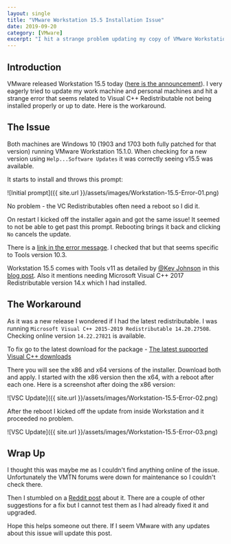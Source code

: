 ```yaml
---
layout: single
title: "VMware Workstation 15.5 Installation Issue"
date: 2019-09-20
category: [VMware]
excerpt: "I hit a strange problem updating my copy of VMware Workstation to 15.5. Here is the manual fix"
---
```


## Introduction

VMware released Workstation 15.5 today ([here is the announcement](https://blogs.vmware.com/workstation/2019/09/workstation-15-5-available-now.html)). I very eagerly tried to update my work machine and personal machines and hit a strange error that seems related to Visual C++ Redistributable not being installed properly or up to date. Here is the workaround.

## The Issue

Both machines are Windows 10 (1903 and 1703 both fully patched for that version) running VMware Workstation 15.1.0. When checking for a new version using `Help...Software Updates` it was correctly seeing v15.5 was available.

It starts to install and throws this prompt:

![Initial prompt]({{ site.url }}/assets/images/Workstation-15.5-Error-01.png)

No problem - the VC Redistributables often need a reboot so I did it.

On restart I kicked off the installer again and got the same issue! It seemed to not be able to get past this prompt. Rebooting brings it back and clicking `No` cancels the update.

There is a [link in the error message](https://kb.vmware.com/s/article/55798). I checked that but that seems specific to Tools version 10.3.

Workstation 15.5 comes with Tools v11 as detailed by [@Kev Johnson](https://twitter.com/kev_johnson) in this [blog post](https://blogs.vmware.com/vsphere/2019/09/vmware-tools-11-0-out-now.html). Also it mentions needing Microsoft Visual C++ 2017 Redistributable version 14.x which I had installed.

## The Workaround

As it was a new release I wondered if I had the latest redistributable. I was running `Microsoft Visual C++ 2015-2019 Redistributable 14.20.27508`. Checking online version `14.22.27821` is available.

To fix go to the latest download for the package - [The latest supported Visual C++ downloads](https://support.microsoft.com/en-gb/help/2977003/the-latest-supported-visual-c-downloads)

There you will see the x86 and x64 versions of the installer. Download both and apply. I started with the x86 version then the x64, with a reboot after each one. Here is a screenshot after doing the x86 version:

![VSC Update]({{ site.url }}/assets/images/Workstation-15.5-Error-02.png)

After the reboot I kicked off the update from inside Workstation and it proceeded no problem.

![VSC Update]({{ site.url }}/assets/images/Workstation-15.5-Error-03.png)

## Wrap Up

I thought this was maybe me as I couldn't find anything online of the issue. Unfortunately the VMTN forums were down for maintenance so I couldn't check there.

Then I stumbled on a [Reddit post](https://www.reddit.com/r/vmware/comments/d6wj9d/unable_to_update_vmware_workstation_pro_15_to_155/) about it. There are a couple of other suggestions for a fix but I cannot test them as I had already fixed it and upgraded.

Hope this helps someone out there. If I seem VMware with any updates about this issue will update this post.
